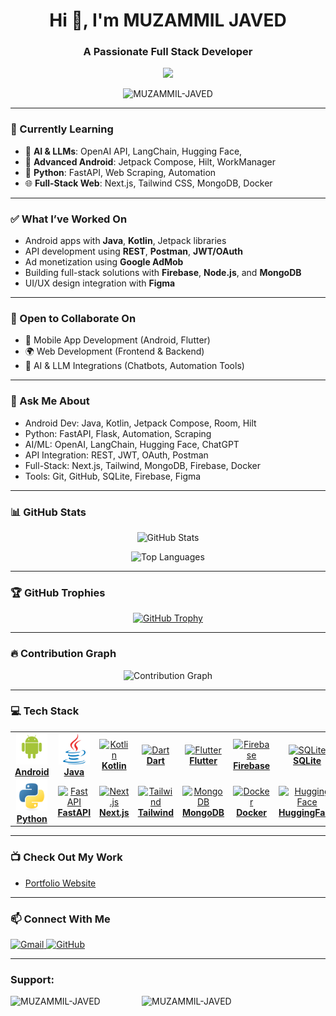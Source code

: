 <h1 align="center">Hi 👋, I'm MUZAMMIL JAVED</h1>
<h3 align="center">A Passionate Full Stack Developer</h3>

<p align="center">
  <img src="https://readme-typing-svg.herokuapp.com?font=Roboto&color=%23F7D15A&size=22&center=true&vCenter=true&lines=Android+Developer;Java+%7C+Kotlin+%7C+XML+%7C+%7C+Android+SDK;Open+to+Collaborate" />
</p>

<p align="center"> 
  <img src="https://komarev.com/ghpvc/?username=MUZAMMIL-JAVED&label=Profile%20views&color=0e75b6&style=flat" alt="MUZAMMIL-JAVED" />
</p>

---

### 🌱 Currently Learning
- 🧠 **AI & LLMs**: OpenAI API, LangChain, Hugging Face, 
- 📱 **Advanced Android**: Jetpack Compose, Hilt, WorkManager  
- 🐍 **Python**: FastAPI, Web Scraping, Automation  
- 🌐 **Full-Stack Web**: Next.js, Tailwind CSS, MongoDB, Docker  

---

### ✅ What I’ve Worked On
- Android apps with **Java**, **Kotlin**, Jetpack libraries  
- API development using **REST**, **Postman**, **JWT/OAuth**  
- Ad monetization using **Google AdMob**  
- Building full-stack solutions with **Firebase**, **Node.js**, and **MongoDB**  
- UI/UX design integration with **Figma**  

---

### 🤝 Open to Collaborate On
- 📱 Mobile App Development (Android, Flutter)  
- 🌍 Web Development (Frontend & Backend)  
- 🤖 AI & LLM Integrations (Chatbots, Automation Tools)

---

### 💬 Ask Me About
- Android Dev: Java, Kotlin, Jetpack Compose, Room, Hilt  
- Python: FastAPI, Flask, Automation, Scraping  
- AI/ML: OpenAI, LangChain, Hugging Face, ChatGPT  
- API Integration: REST, JWT, OAuth, Postman  
- Full-Stack: Next.js, Tailwind, MongoDB, Firebase, Docker  
- Tools: Git, GitHub, SQLite, Firebase, Figma  

---

### 📊 GitHub Stats
<p align="center">
  <img src="https://github-readme-stats.vercel.app/api?username=MUZAMMIL-JAVED&show_icons=true&theme=radical" alt="GitHub Stats" />
</p>


<p align="center">
  <img src="https://github-readme-stats.vercel.app/api/top-langs?username=MUZAMMIL-JAVED&show_icons=true&locale=en&layout=compact&langs_count=8&theme=radical" alt="Top Languages" />
</p>  

---

### 🏆 GitHub Trophies
<p align="center">
  <a href="https://github.com/ryo-ma/github-profile-trophy">
    <img src="https://github-profile-trophy.vercel.app/?username=MUZAMMIL-JAVED&theme=radical&margin-w=15&margin-h=15" alt="GitHub Trophy" />
  </a>
</p>

---

### 🔥 Contribution Graph
<p align="center">
  <img src="https://github-readme-activity-graph.vercel.app/graph?username=MUZAMMIL-JAVED&theme=tokyo-night&bg_color=000000&color=FFFFFF&line=FFA500&point=FFFFFF" alt="Contribution Graph" />
</p>

---

### 💻 Tech Stack

<table align="center">
  <tr>
    <!-- Android -->
    <td align="center">
      <a href="https://developer.android.com" target="_blank" rel="noreferrer">
        <img src="https://raw.githubusercontent.com/devicons/devicon/master/icons/android/android-original-wordmark.svg" alt="Android" width="50" height="50"/><br><b>Android</b>
      </a>
    </td>
    <!-- Java -->
    <td align="center">
      <a href="https://www.java.com" target="_blank" rel="noreferrer">
        <img src="https://raw.githubusercontent.com/devicons/devicon/master/icons/java/java-original.svg" alt="Java" width="50" height="50"/><br><b>Java</b>
      </a>
    </td>
    <!-- Kotlin -->
    <td align="center">
      <a href="https://kotlinlang.org" target="_blank" rel="noreferrer">
        <img src="https://www.vectorlogo.zone/logos/kotlinlang/kotlinlang-icon.svg" alt="Kotlin" width="50" height="50"/><br><b>Kotlin</b>
      </a>
    </td>
    <!-- Dart -->
    <td align="center">
      <a href="https://dart.dev/" target="_blank" rel="noreferrer">
        <img src="https://www.vectorlogo.zone/logos/dartlang/dartlang-icon.svg" alt="Dart" width="50" height="50"/><br><b>Dart</b>
      </a>
    </td>
    <!-- Flutter -->
    <td align="center">
      <a href="https://flutter.dev/" target="_blank" rel="noreferrer">
        <img src="https://www.vectorlogo.zone/logos/flutterio/flutterio-icon.svg" alt="Flutter" width="50" height="50"/><br><b>Flutter</b>
      </a>
    </td>
    <!-- Firebase -->
    <td align="center">
      <a href="https://firebase.google.com/" target="_blank" rel="noreferrer">
        <img src="https://www.vectorlogo.zone/logos/firebase/firebase-icon.svg" alt="Firebase" width="50" height="50"/><br><b>Firebase</b>
      </a>
    </td>
    <!-- SQLite -->
    <td align="center">
      <a href="https://www.sqlite.org/" target="_blank" rel="noreferrer">
        <img src="https://www.vectorlogo.zone/logos/sqlite/sqlite-icon.svg" alt="SQLite" width="50" height="50"/><br><b>SQLite</b>
      </a>
    </td>
    <!-- Postman -->
    <td align="center">
      <a href="https://postman.com" target="_blank" rel="noreferrer">
        <img src="https://www.vectorlogo.zone/logos/getpostman/getpostman-icon.svg" alt="Postman" width="50" height="50"/><br><b>Postman</b>
      </a>
    </td>
    <!-- Git -->
    <td align="center">
      <a href="https://git-scm.com/" target="_blank" rel="noreferrer">
        <img src="https://www.vectorlogo.zone/logos/git-scm/git-scm-icon.svg" alt="Git" width="50" height="50"/><br><b>Git</b>
      </a>
    </td>
    <!-- GitHub -->
    <td align="center">
      <a href="https://github.com/gmddev074" target="_blank" rel="noreferrer">
        <img src="https://cdn.jsdelivr.net/gh/devicons/devicon/icons/github/github-original.svg" alt="GitHub" width="50" height="50"/><br><b>GitHub</b>
      </a>
    </td>
    <!-- Figma -->
    <td align="center">
      <a href="https://www.figma.com/" target="_blank" rel="noreferrer">
        <img src="https://www.vectorlogo.zone/logos/figma/figma-icon.svg" alt="Figma" width="50" height="50"/><br><b>Figma</b>
      </a>
    </td>
  </tr>
  <tr>
    <!-- Python -->
    <td align="center">
      <a href="https://www.python.org/" target="_blank" rel="noreferrer">
        <img src="https://raw.githubusercontent.com/devicons/devicon/master/icons/python/python-original.svg" alt="Python" width="50" height="50"/><br><b>Python</b>
      </a>
    </td>
    <!-- FastAPI -->
    <td align="center">
      <a href="https://fastapi.tiangolo.com/" target="_blank" rel="noreferrer">
        <img src="https://fastapi.tiangolo.com/img/icon-white.svg" alt="FastAPI" width="50" height="50"/><br><b>FastAPI</b>
      </a>
    </td>
    <!-- Next.js -->
    <td align="center">
      <a href="https://nextjs.org/" target="_blank" rel="noreferrer">
        <img src="https://cdn.worldvectorlogo.com/logos/nextjs-2.svg" alt="Next.js" width="50" height="50"/><br><b>Next.js</b>
      </a>
    </td>
    <!-- Tailwind CSS -->
    <td align="center">
      <a href="https://tailwindcss.com/" target="_blank" rel="noreferrer">
        <img src="https://www.vectorlogo.zone/logos/tailwindcss/tailwindcss-icon.svg" alt="Tailwind" width="50" height="50"/><br><b>Tailwind</b>
      </a>
    </td>
    <!-- MongoDB -->
    <td align="center">
      <a href="https://www.mongodb.com/" target="_blank" rel="noreferrer">
        <img src="https://www.vectorlogo.zone/logos/mongodb/mongodb-icon.svg" alt="MongoDB" width="50" height="50"/><br><b>MongoDB</b>
      </a>
    </td>
    <!-- Docker -->
    <td align="center">
      <a href="https://www.docker.com/" target="_blank" rel="noreferrer">
        <img src="https://www.vectorlogo.zone/logos/docker/docker-icon.svg" alt="Docker" width="50" height="50"/><br><b>Docker</b>
      </a>
    </td>
    <!-- OpenAI -->
    <!--<td align="center">
      <a href="https://platform.openai.com/" target="_blank" rel="noreferrer">
        <img src="https://seeklogo.com/images/O/openai-logo-8B9BFEDC26-seeklogo.com.png" alt="OpenAI" width="50" height="50"/><br><b>OpenAI</b>
      </a>
    </td> -->
    <!-- Hugging Face -->
    <td align="center">
      <a href="https://huggingface.co/" target="_blank" rel="noreferrer">
        <img src="https://huggingface.co/front/assets/huggingface_logo.svg" alt="Hugging Face" width="50" height="50"/><br><b>HuggingFace</b>
      </a>
    </td>
    <!-- LangChain -->
    <td align="center">
      <a href="https://www.langchain.com/" target="_blank" rel="noreferrer">
        <img src="https://avatars.githubusercontent.com/u/139469282?s=200&v=4" alt="LangChain" width="50" height="50"/><br><b>LangChain</b>
      </a>
    </td>
  </tr>
</table>

---

### 📺 Check Out My Work
- [Portfolio Website](#)

---

### 📫 Connect With Me
<p align="left">
  <a href="mailto:muzammiljavedd@gmail.com">
    <img src="https://img.shields.io/badge/Gmail-D14836?style=for-the-badge&logo=gmail&logoColor=white" alt="Gmail" />
  </a>
  <a href="https://github.com/MUZAMMIL-JAVED">
    <img src="https://img.shields.io/badge/GitHub-181717?style=for-the-badge&logo=github&logoColor=white" alt="GitHub" />
  </a>
</p>

---

<h3 align="left">Support:</h3>
<p><a href="https://www.buymeacoffee.com/MUZAMMIL-JAVED"> <img align="left" src="https://cdn.buymeacoffee.com/buttons/v2/default-yellow.png" height="50" width="210" alt="MUZAMMIL-JAVED" /></a><a href="https://ko-fi.com/MUZAMMIL-JAVED"> <img align="left" src="https://cdn.ko-fi.com/cdn/kofi3.png?v=3" height="50" width="210" alt="MUZAMMIL-JAVED" /></a></p><br><br>
